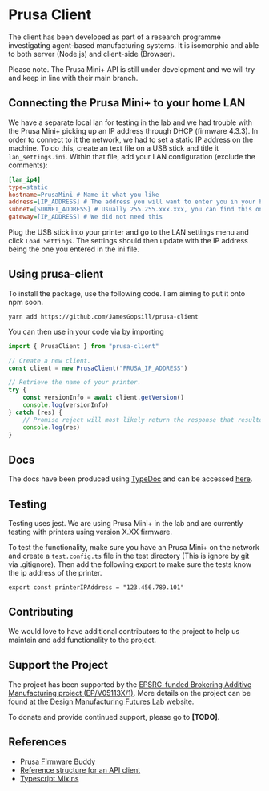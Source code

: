 # Prusa Client

The client has been developed as part of a research programme investigating agent-based manufacturing systems. It is isomorphic and able to both server (Node.js) and client-side (Browser).

Please note. The Prusa Mini+ API is still under development and we will try and keep in line with their main branch.

## Connecting the Prusa Mini+ to your home LAN

We have a separate local lan for testing in the lab and we had trouble with the Prusa Mini+ picking up an IP address through DHCP (firmware 4.3.3). In order to connect to it the network, we had to set a static IP address on the machine. To do this, create an text file on a USB stick and title it `lan_settings.ini`. Within that file, add your LAN configuration (exclude the comments):

```ini
[lan_ip4]
type=static
hostname=PrusaMini # Name it what you like
address=[IP_ADDRESS] # The address you will want to enter you in your browser
subnet=[SUBNET_ADDRESS] # Usually 255.255.xxx.xxx, you can find this on your other devices connected to the network
gateway=[IP_ADDRESS] # We did not need this
```

Plug the USB stick into your printer and go to the LAN settings menu and click `Load Settings`. The settings should then update with the IP address being the one you entered in the ini file.

## Using prusa-client

To install the package, use the following code. I am aiming to put it onto npm soon.

```
yarn add https://github.com/JamesGopsill/prusa-client
```

You can then use in your code via by importing

```typescript
import { PrusaClient } from "prusa-client"

// Create a new client.
const client = new PrusaClient("PRUSA_IP_ADDRESS")

// Retrieve the name of your printer.
try {
	const versionInfo = await client.getVersion()
	console.log(versionInfo)
} catch (res) { 
	// Promise reject will most likely return the response that resulted in the error.
	console.log(res)
}
```

## Docs

The docs have been produced using [TypeDoc](https://typedoc.org/) and can be accessed [here](https://jamesgopsill.github.io/prusa-client/).

## Testing

Testing uses jest. We are using Prusa Mini+ in the lab and are currently testing with printers using version X.XX firmware.

To test the functionality, make sure you have an Prusa Mini+ on the network and create a `test.config.ts` file in the test directory (This is ignore by git via .gitignore). Then add the following export to make sure the tests know the ip address of the printer.

```
export const printerIPAddress = "123.456.789.101"
```

## Contributing

We would love to have additional contributors to the project to help us maintain and add functionality to the project.

## Support the Project

The project has been supported by the [EPSRC-funded Brokering Additive Manufacturing project (EP/V05113X/1)](https://gow.epsrc.ukri.org/NGBOViewGrant.aspx?GrantRef=EP/V05113X/1). More details on the project can be found at the [Design Manufacturing Futures Lab](https://dmf-lab.co.uk/) website.

To donate and provide continued support, please go to **[TODO]**.

## References

- [Prusa Firmware Buddy](https://github.com/prusa3d/Prusa-Firmware-Buddy)
- [Reference structure for an API client](https://github.com/ilyamkin/dev-to-js)
- [Typescript Mixins](https://www.typescriptlang.org/docs/handbook/mixins.html)